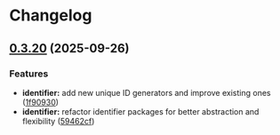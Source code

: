 # Changelog

## [0.3.20](https://github.com/origadmin/toolkits/compare/identifier/sonyflake/v0.3.19...identifier/sonyflake/v0.3.20) (2025-09-26)


### Features

* **identifier:** add new unique ID generators and improve existing ones ([1f90930](https://github.com/origadmin/toolkits/commit/1f9093007e010a1b3d715b4707f6bd7b58dc1e49))
* **identifier:** refactor identifier packages for better abstraction and flexibility ([59462cf](https://github.com/origadmin/toolkits/commit/59462cf510d7bb64edbfb5605de57c39296ac984))
